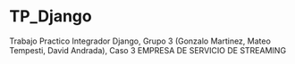 # TP_Django
Trabajo Practico Integrador Django, Grupo 3 (Gonzalo Martinez, Mateo Tempesti, David Andrada), Caso 3 EMPRESA DE SERVICIO DE STREAMING
